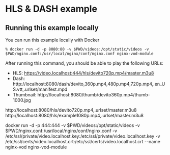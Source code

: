 # HLS & DASH example

## Running this example locally

You can run this example locally with Docker

```
% docker run -d -p 8080:80 -v $PWD/videos:/opt/static/videos -v $PWD/nginx.conf:/usr/local/nginx/conf/nginx.conf nginx-vod-module
```

After running this command, you should be able to play the following URLs:

- HLS: https://video.localhost:444/hls/devito720p.mp4/master.m3u8
- Dash: http://localhost:8080/dash/devito,360p.mp4,480p.mp4,720p.mp4,.en_US.vtt,.urlset/manifest.mpd
- Thumbnail: http://localhost:8080/thumb/devito360p.mp4/thumb-1000.jpg

http://localhost:8080/hls/devito720p.mp4,.urlset/master.m3u8
http://localhost:8080/hls/example1080p.mp4,.urlset/master.m3u8

docker run -d -p 444:444 -v $PWD/videos:/opt/static/videos -v $PWD/nginx.conf:/usr/local/nginx/conf/nginx.conf -v /etc/ssl/private/video.localhost.key:/etc/ssl/private/video.localhost.key -v /etc/ssl/certs/video.localhost.crt:/etc/ssl/certs/video.localhost.crt --name nginx-vod nginx-vod-module
